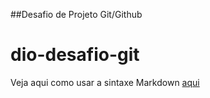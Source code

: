 ##Desafio de Projeto Git/Github
# dio-desafio-git


Veja aqui como usar a sintaxe Markdown [aqui](https://www.markdownguide.org/basic-syntax/)
